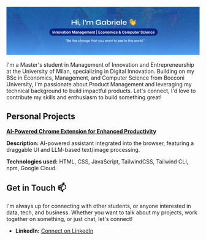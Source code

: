 ![Profile Banner](profile_banner.png)

I'm a Master's student in Management of Innovation and Entrepreneurship at the University of Milan, specializing in Digital Innovation. Building on my BSc in Economics, Management, and Computer Science from Bocconi University, I'm passionate about Product Management and leveraging my technical background to build impactful products. Let's connect, I'd love to contribute my skills and enthusiasm to build something great!

## Personal Projects
**[AI-Powered Chrome Extension for Enhanced Productivity](https://sizeofbits.github.io/ai_assistant/index.html)**

**Description:** AI-powered assistant integrated into the browser, featuring a draggable UI and LLM-based text/image processing.

**Technologies used:** HTML, CSS, JavaScript, TailwindCSS, Tailwind CLI, npm, Google Cloud.

## Get in Touch 📫
I'm always up for connecting with other students, or anyone interested in data, tech, and business.  Whether you want to talk about my projects, work together on something, or just chat, let's connect!
*   **LinkedIn:** [Connect on LinkedIn](https://linkedin.com/in/gabriele-mariello)
